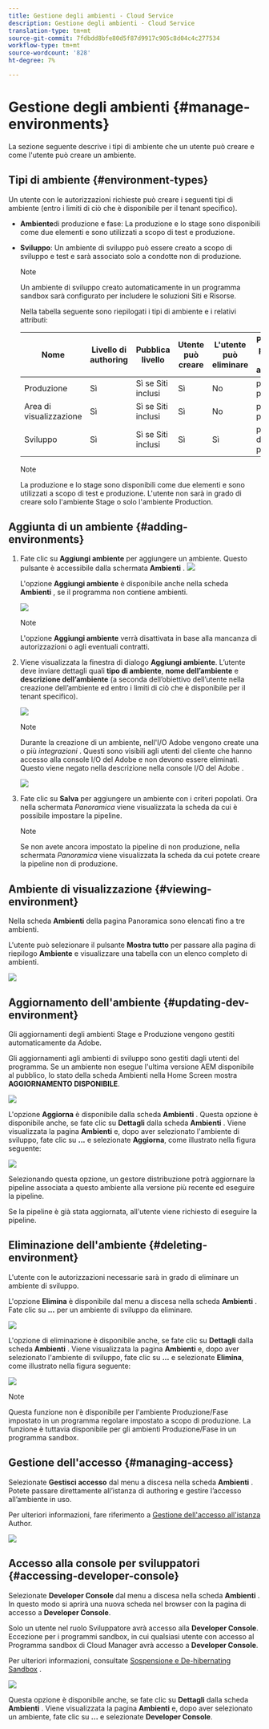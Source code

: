 ```yaml
---
title: Gestione degli ambienti - Cloud Service
description: Gestione degli ambienti - Cloud Service
translation-type: tm+mt
source-git-commit: 7fdbdd8bfe80d5f87d9917c905c8d04c4c277534
workflow-type: tm+mt
source-wordcount: '828'
ht-degree: 7%

---
```



# Gestione degli ambienti {#manage-environments}

La sezione seguente descrive i tipi di ambiente che un utente può creare e come l&#39;utente può creare un ambiente.

## Tipi di ambiente {#environment-types}

Un utente con le autorizzazioni richieste può creare i seguenti tipi di ambiente (entro i limiti di ciò che è disponibile per il tenant specifico).

* **Ambiente**di produzione e fase:
La produzione e lo stage sono disponibili come due elementi e sono utilizzati a scopo di test e produzione.

* **Sviluppo**: Un ambiente di sviluppo può essere creato a scopo di sviluppo e test e sarà associato solo a condotte non di produzione.

   >[!NOTE]
   >Un ambiente di sviluppo creato automaticamente in un programma sandbox sarà configurato per includere le soluzioni Siti e Risorse.

   Nella tabella seguente sono riepilogati i tipi di ambiente e i relativi attributi:

   | Nome | Livello di authoring | Pubblica livello | Utente può creare | L&#39;utente può eliminare | Pipeline che può essere associata all&#39;ambiente |
   |--- |--- |--- |--- |---|---|
   | Produzione | Sì | Sì se Siti inclusi | Sì | No | pipeline di produzione |
   | Area di visualizzazione | Sì | Sì se Siti inclusi | Sì | No | pipeline di produzione |
   | Sviluppo | Sì | Sì se Siti inclusi | Sì | Sì | pipeline non di produzione |

   >[!NOTE]
   >La produzione e lo stage sono disponibili come due elementi e sono utilizzati a scopo di test e produzione.  L&#39;utente non sarà in grado di creare solo l&#39;ambiente Stage o solo l&#39;ambiente Production.

## Aggiunta di un ambiente {#adding-environments}

1. Fate clic su **Aggiungi ambiente** per aggiungere un ambiente. Questo pulsante è accessibile dalla schermata **Ambienti** .
   ![](assets/environments-tab.png)

   L&#39;opzione **Aggiungi ambiente** è disponibile anche nella scheda **Ambienti** , se il programma non contiene ambienti.

   ![](assets/no-environments.png)

   >[!NOTE]
   >L&#39;opzione **Aggiungi ambiente** verrà disattivata in base alla mancanza di autorizzazioni o agli eventuali contratti.

1. Viene visualizzata la finestra di dialogo **Aggiungi ambiente**. L’utente deve inviare dettagli quali **tipo di ambiente**, **nome dell’ambiente** e **descrizione dell’ambiente** (a seconda dell’obiettivo dell’utente nella creazione dell’ambiente ed entro i limiti di ciò che è disponibile per il tenant specifico).

   ![](assets/add-environment2.png)

   >[!NOTE]
   >Durante la creazione di un ambiente, nell&#39;I/O  Adobe vengono create una o più *integrazioni* . Questi sono visibili agli utenti del cliente che hanno accesso alla console I/O del Adobe  e non devono essere eliminati. Questo viene negato nella descrizione nella console I/O del Adobe .

   ![](assets/add-environment-image1.png)

1. Fate clic su **Salva** per aggiungere un ambiente con i criteri popolati.  Ora nella schermata *Panoramica* viene visualizzata la scheda da cui è possibile impostare la pipeline.

   >[!NOTE]
   >Se non avete ancora impostato la pipeline di non produzione, nella schermata *Panoramica* viene visualizzata la scheda da cui potete creare la pipeline non di produzione.


## Ambiente di visualizzazione {#viewing-environment}

Nella scheda **Ambienti** della pagina Panoramica sono elencati fino a tre ambienti.

L&#39;utente può selezionare il pulsante **Mostra tutto** per passare alla pagina di riepilogo **Ambiente** e visualizzare una tabella con un elenco completo di ambienti.

![](assets/environment-view1.png)


## Aggiornamento dell&#39;ambiente {#updating-dev-environment}

Gli aggiornamenti degli ambienti Stage e Produzione vengono gestiti automaticamente da  Adobe.

Gli aggiornamenti agli ambienti di sviluppo sono gestiti dagli utenti del programma. Se un ambiente non esegue l&#39;ultima versione AEM disponibile al pubblico, lo stato della scheda Ambienti nella Home Screen mostra **AGGIORNAMENTO DISPONIBILE**.

![](assets/update-environ-1.png)


L&#39;opzione **Aggiorna** è disponibile dalla scheda **Ambienti** .
Questa opzione è disponibile anche, se fate clic su **Dettagli** dalla scheda **Ambienti** . Viene visualizzata la pagina **Ambienti** e, dopo aver selezionato l&#39;ambiente di sviluppo, fate clic su **...** e selezionate **Aggiorna**, come illustrato nella figura seguente:

![](assets/environments-screen-update.png)

Selezionando questa opzione, un gestore distribuzione potrà aggiornare la pipeline associata a questo ambiente alla versione più recente ed eseguire la pipeline.

Se la pipeline è già stata aggiornata, all&#39;utente viene richiesto di eseguire la pipeline.

## Eliminazione dell&#39;ambiente {#deleting-environment}

L&#39;utente con le autorizzazioni necessarie sarà in grado di eliminare un ambiente di sviluppo.

L&#39;opzione **Elimina** è disponibile dal menu a discesa nella scheda **Ambienti** . Fate clic su **...** per un ambiente di sviluppo da eliminare.

![](assets/environ-delete.png)

L&#39;opzione di eliminazione è disponibile anche, se fate clic su **Dettagli** dalla scheda **Ambienti** . Viene visualizzata la pagina **Ambienti** e, dopo aver selezionato l&#39;ambiente di sviluppo, fate clic su **...** e selezionate **Elimina**, come illustrato nella figura seguente:

![](assets/environ-delete-2.png)


>[!NOTE]
>
>Questa funzione non è disponibile per l&#39;ambiente Produzione/Fase impostato in un programma regolare impostato a scopo di produzione. La funzione è tuttavia disponibile per gli ambienti Produzione/Fase in un programma sandbox.

## Gestione dell&#39;accesso {#managing-access}

Selezionate **Gestisci accesso** dal menu a discesa nella scheda **Ambienti** . Potete passare direttamente all’istanza di authoring e gestire l’accesso all’ambiente in uso.

Per ulteriori informazioni, fare riferimento a [Gestione dell&#39;accesso all&#39;istanza](/help/onboarding/getting-access-to-aem-in-cloud/navigation.md#manage-access-aem) Author.

![](assets/environ-manage-access.png)


## Accesso alla console per sviluppatori {#accessing-developer-console}

Selezionate **Developer Console** dal menu a discesa nella scheda **Ambienti** . In questo modo si aprirà una nuova scheda nel browser con la pagina di accesso a **Developer Console**.

Solo un utente nel ruolo Sviluppatore avrà accesso alla **Developer Console**. Eccezione per i programmi sandbox, in cui qualsiasi utente con accesso al Programma sandbox di Cloud Manager avrà accesso a **Developer Console**.

Per ulteriori informazioni, consultate [Sospensione e De-hibernating Sandbox](https://docs.adobe.com/content/help/en/experience-manager-cloud-service/onboarding/getting-access/cloud-service-programs/sandbox-programs.html#hibernating-introduction) .


![](assets/environ-dev-console.png)

Questa opzione è disponibile anche, se fate clic su **Dettagli** dalla scheda **Ambienti** . Viene visualizzata la pagina **Ambienti** e, dopo aver selezionato un ambiente, fate clic su **...** e selezionate **Developer Console**.

